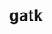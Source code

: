 ---
title: "gatk"
layout: cache
categories: [package, develop-2024-02-25]
meta: {"versions": ["4.5.0.0"], "compilers": ["gcc@=7.3.1"], "oss": ["amzn2"], "platforms": ["linux"], "targets": ["aarch64", "neoverse_n1", "x86_64_v3"], "stacks": ["aws-isc", "aws-isc-aarch64", "root"], "num_specs": 3, "num_specs_by_stack": {"root": 3, "aws-isc-aarch64": 2, "aws-isc": 1}}
spec_details: [{"hash": "44jyvp5dnx5ezcgjz7xa6iuivib5hx5v", "compiler": "gcc@=7.3.1", "versions": ["4.5.0.0"], "os": "amzn2", "platform": "linux", "target": "aarch64", "variants": ["build_system=generic", "~r"], "stacks": ["root", "aws-isc-aarch64"], "size": "-", "tarball": "https://binaries.spack.io/develop-2024-02-25/build_cache/linux-amzn2-aarch64/gcc-7.3.1/gatk-4.5.0.0/linux-amzn2-aarch64-gcc-7.3.1-gatk-4.5.0.0-44jyvp5dnx5ezcgjz7xa6iuivib5hx5v.spack"}, {"hash": "pfaywbchrfgwjbbrxrlkkdcybacjeyxe", "compiler": "gcc@=7.3.1", "versions": ["4.5.0.0"], "os": "amzn2", "platform": "linux", "target": "neoverse_n1", "variants": ["build_system=generic", "~r"], "stacks": ["root", "aws-isc-aarch64"], "size": "-", "tarball": "https://binaries.spack.io/develop-2024-02-25/build_cache/linux-amzn2-neoverse_n1/gcc-7.3.1/gatk-4.5.0.0/linux-amzn2-neoverse_n1-gcc-7.3.1-gatk-4.5.0.0-pfaywbchrfgwjbbrxrlkkdcybacjeyxe.spack"}, {"hash": "xeyk6ufxnh25f3mxrnwhpyost3lcoenw", "compiler": "gcc@=7.3.1", "versions": ["4.5.0.0"], "os": "amzn2", "platform": "linux", "target": "x86_64_v3", "variants": ["build_system=generic", "~r"], "stacks": ["aws-isc", "root"], "size": "-", "tarball": "https://binaries.spack.io/develop-2024-02-25/build_cache/linux-amzn2-x86_64_v3/gcc-7.3.1/gatk-4.5.0.0/linux-amzn2-x86_64_v3-gcc-7.3.1-gatk-4.5.0.0-xeyk6ufxnh25f3mxrnwhpyost3lcoenw.spack"}]
---